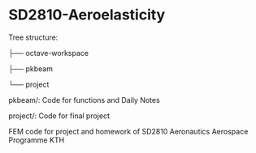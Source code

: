 # SD2810-Aeroelasticity 

Tree structure:


├── octave-workspace

├── pkbeam

└── project

pkbeam/: Code for functions and Daily Notes


project/: Code for final project


FEM code for project and homework of SD2810 
Aeronautics
Aerospace Programme 
KTH 
